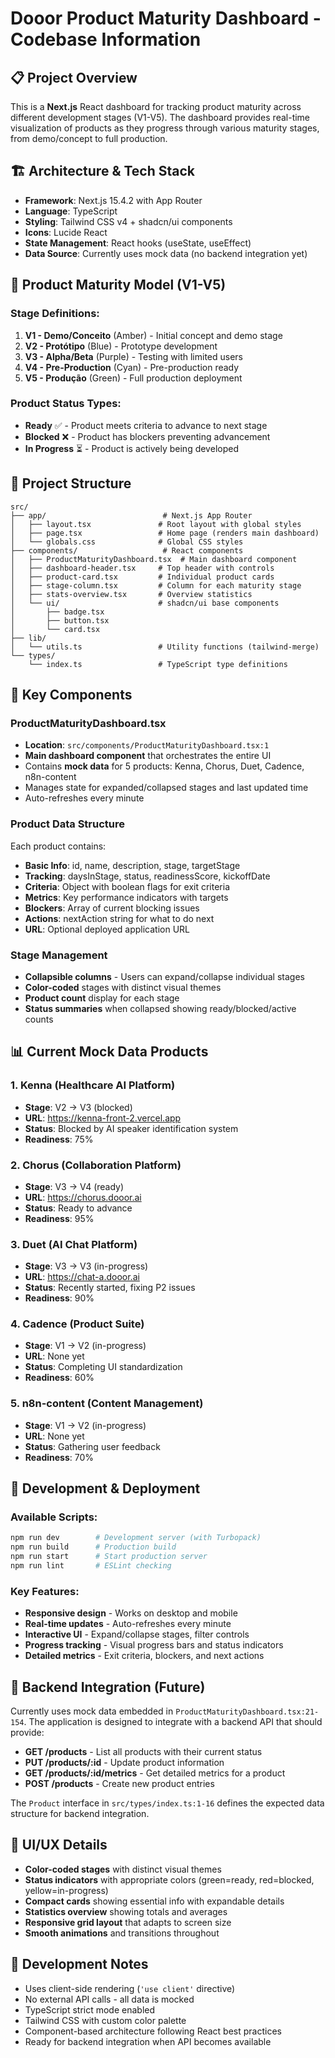 # Dooor Product Maturity Dashboard - Codebase Information

## 📋 Project Overview
This is a **Next.js** React dashboard for tracking product maturity across different development stages (V1-V5). The dashboard provides real-time visualization of products as they progress through various maturity stages, from demo/concept to full production.

## 🏗️ Architecture & Tech Stack
- **Framework**: Next.js 15.4.2 with App Router
- **Language**: TypeScript
- **Styling**: Tailwind CSS v4 + shadcn/ui components
- **Icons**: Lucide React
- **State Management**: React hooks (useState, useEffect)
- **Data Source**: Currently uses mock data (no backend integration yet)

## 🎯 Product Maturity Model (V1-V5)

### Stage Definitions:
1. **V1 - Demo/Conceito** (Amber) - Initial concept and demo stage
2. **V2 - Protótipo** (Blue) - Prototype development
3. **V3 - Alpha/Beta** (Purple) - Testing with limited users
4. **V4 - Pre-Production** (Cyan) - Pre-production ready
5. **V5 - Produção** (Green) - Full production deployment

### Product Status Types:
- **Ready** ✅ - Product meets criteria to advance to next stage
- **Blocked** ❌ - Product has blockers preventing advancement
- **In Progress** ⏳ - Product is actively being developed

## 📁 Project Structure

```
src/
├── app/                          # Next.js App Router
│   ├── layout.tsx               # Root layout with global styles
│   ├── page.tsx                 # Home page (renders main dashboard)
│   └── globals.css              # Global CSS styles
├── components/                   # React components
│   ├── ProductMaturityDashboard.tsx  # Main dashboard component
│   ├── dashboard-header.tsx     # Top header with controls
│   ├── product-card.tsx         # Individual product cards
│   ├── stage-column.tsx         # Column for each maturity stage
│   ├── stats-overview.tsx       # Overview statistics
│   └── ui/                      # shadcn/ui base components
│       ├── badge.tsx
│       ├── button.tsx
│       └── card.tsx
├── lib/
│   └── utils.ts                 # Utility functions (tailwind-merge)
└── types/
    └── index.ts                 # TypeScript type definitions
```

## 🔧 Key Components

### ProductMaturityDashboard.tsx
- **Location**: `src/components/ProductMaturityDashboard.tsx:1`
- **Main dashboard component** that orchestrates the entire UI
- Contains **mock data** for 5 products: Kenna, Chorus, Duet, Cadence, n8n-content
- Manages state for expanded/collapsed stages and last updated time
- Auto-refreshes every minute

### Product Data Structure
Each product contains:
- **Basic Info**: id, name, description, stage, targetStage
- **Tracking**: daysInStage, status, readinessScore, kickoffDate
- **Criteria**: Object with boolean flags for exit criteria
- **Metrics**: Key performance indicators with targets
- **Blockers**: Array of current blocking issues
- **Actions**: nextAction string for what to do next
- **URL**: Optional deployed application URL

### Stage Management
- **Collapsible columns** - Users can expand/collapse individual stages
- **Color-coded** stages with distinct visual themes
- **Product count** display for each stage
- **Status summaries** when collapsed showing ready/blocked/active counts

## 📊 Current Mock Data Products

### 1. Kenna (Healthcare AI Platform)
- **Stage**: V2 → V3 (blocked)
- **URL**: https://kenna-front-2.vercel.app
- **Status**: Blocked by AI speaker identification system
- **Readiness**: 75%

### 2. Chorus (Collaboration Platform)
- **Stage**: V3 → V4 (ready)
- **URL**: https://chorus.dooor.ai
- **Status**: Ready to advance
- **Readiness**: 95%

### 3. Duet (AI Chat Platform)  
- **Stage**: V3 → V3 (in-progress)
- **URL**: https://chat-a.dooor.ai
- **Status**: Recently started, fixing P2 issues
- **Readiness**: 90%

### 4. Cadence (Product Suite)
- **Stage**: V1 → V2 (in-progress)
- **URL**: None yet
- **Status**: Completing UI standardization
- **Readiness**: 60%

### 5. n8n-content (Content Management)
- **Stage**: V1 → V2 (in-progress) 
- **URL**: None yet
- **Status**: Gathering user feedback
- **Readiness**: 70%

## 🚀 Development & Deployment

### Available Scripts:
```bash
npm run dev        # Development server (with Turbopack)
npm run build      # Production build
npm run start      # Start production server
npm run lint       # ESLint checking
```

### Key Features:
- **Responsive design** - Works on desktop and mobile
- **Real-time updates** - Auto-refreshes every minute
- **Interactive UI** - Expand/collapse stages, filter controls
- **Progress tracking** - Visual progress bars and status indicators
- **Detailed metrics** - Exit criteria, blockers, and next actions

## 🔗 Backend Integration (Future)
Currently uses mock data embedded in `ProductMaturityDashboard.tsx:21-154`. The application is designed to integrate with a backend API that should provide:

- **GET /products** - List all products with their current status
- **PUT /products/:id** - Update product information
- **GET /products/:id/metrics** - Get detailed metrics for a product
- **POST /products** - Create new product entries

The `Product` interface in `src/types/index.ts:1-16` defines the expected data structure for backend integration.

## 🎨 UI/UX Details
- **Color-coded stages** with distinct visual themes
- **Status indicators** with appropriate colors (green=ready, red=blocked, yellow=in-progress)
- **Compact cards** showing essential info with expandable details
- **Statistics overview** showing totals and averages
- **Responsive grid layout** that adapts to screen size
- **Smooth animations** and transitions throughout

## 📝 Development Notes
- Uses client-side rendering (`'use client'` directive)
- No external API calls - all data is mocked
- TypeScript strict mode enabled
- Tailwind CSS with custom color palette
- Component-based architecture following React best practices
- Ready for backend integration when API becomes available